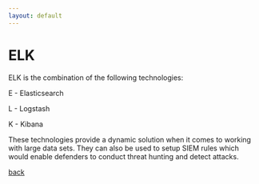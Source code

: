 ```yaml
---
layout: default
---
```


# ELK

ELK is the combination of the following technologies:

E - Elasticsearch

L - Logstash

K - Kibana

These technologies provide a dynamic solution when it comes to working with large data sets. They can also be used to setup SIEM rules which would enable defenders to conduct threat hunting and detect attacks.







[back](./)
